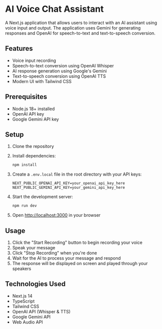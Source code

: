 # AI Voice Chat Assistant

A Next.js application that allows users to interact with an AI assistant using voice input and output. The application uses Gemini for generating responses and OpenAI for speech-to-text and text-to-speech conversion.

## Features

- Voice input recording
- Speech-to-text conversion using OpenAI Whisper
- AI response generation using Google's Gemini
- Text-to-speech conversion using OpenAI TTS
- Modern UI with Tailwind CSS

## Prerequisites

- Node.js 18+ installed
- OpenAI API key
- Google Gemini API key

## Setup

1. Clone the repository
2. Install dependencies:
   ```bash
   npm install
   ```

3. Create a `.env.local` file in the root directory with your API keys:
   ```
   NEXT_PUBLIC_OPENAI_API_KEY=your_openai_api_key_here
   NEXT_PUBLIC_GEMINI_API_KEY=your_gemini_api_key_here
   ```

4. Start the development server:
   ```bash
   npm run dev
   ```

5. Open [http://localhost:3000](http://localhost:3000) in your browser

## Usage

1. Click the "Start Recording" button to begin recording your voice
2. Speak your message
3. Click "Stop Recording" when you're done
4. Wait for the AI to process your message and respond
5. The response will be displayed on screen and played through your speakers

## Technologies Used

- Next.js 14
- TypeScript
- Tailwind CSS
- OpenAI API (Whisper & TTS)
- Google Gemini API
- Web Audio API 


